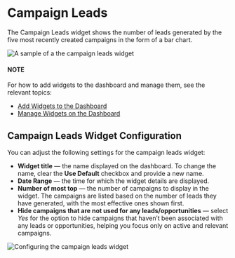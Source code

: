 <a id="user-guide-business-intelligence-widgets-campaign-leads"></a>

# Campaign Leads

The Campaign Leads widget shows the number of leads generated by the five most recently created campaigns in the form of a bar chart.

![A sample of a the campaign leads widget](user/img/dashboards/campaign_leads.png)

#### NOTE
For how to add widgets to the dashboard and manage them, see the relevant topics:

* [Add Widgets to the Dashboard](index.md#user-guide-business-intelligence-widgets-add)
* [Manage Widgets on the Dashboard](index.md#user-guide-business-intelligence-widgets-manage)

## Campaign Leads Widget Configuration

You can adjust the following settings for the campaign leads widget:

* **Widget title** — the name displayed on the dashboard. To change the name, clear the **Use Default** checkbox and provide a new name.
* **Date Range** — the time for which the widget details are displayed.
* **Number of most top** — the number of campaigns to display in the widget. The campaigns are listed based on the number of leads they have generated, with the most effective ones shown first.
* **Hide campaigns that are not used for any leads/opportunities** — select *Yes* for the option to hide campaigns that haven’t been associated with any leads or opportunities, helping you focus only on active and relevant campaigns.

![Configuring the campaign leads widget](user/img/dashboards/campaign_leads_config.png)
